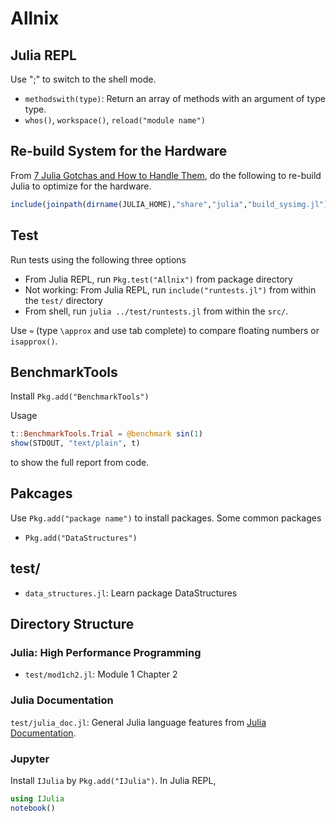 # Allnix
## Julia REPL
Use ";" to switch to the shell mode.
* `methodswith(type)`: Return an array of methods with an argument of type type.
* `whos()`, `workspace()`, `reload("module name")`

## Re-build System for the Hardware
From [7 Julia Gotchas and How to Handle Them](http://www.stochasticlifestyle.com/7-julia-gotchas-handle/), do the following to re-build Julia to optimize for the hardware.
```julia
include(joinpath(dirname(JULIA_HOME),"share","julia","build_sysimg.jl")); build_sysimg(force=true)
```

## Test
Run tests using the following three options
* From Julia REPL, run `Pkg.test("Allnix")` from package directory
* Not working: From Julia REPL, run `include("runtests.jl")` from within the `test/` directory
* From shell, run `julia ../test/runtests.jl` from within the `src/`.

Use `≈` (type `\approx` and use tab complete) to compare floating numbers or `isapprox()`.

## BenchmarkTools
Install `Pkg.add("BenchmarkTools")`

Usage
```julia
t::BenchmarkTools.Trial = @benchmark sin(1)
show(STDOUT, "text/plain", t)
```
to show the full report from code.

## Pakcages
Use `Pkg.add("package name")` to install packages.  Some common packages
* `Pkg.add("DataStructures")`

## test/
* `data_structures.jl`: Learn package DataStructures

## Directory Structure
### Julia: High Performance Programming
* `test/mod1ch2.jl`: Module 1 Chapter 2

### Julia Documentation
`test/julia_doc.jl`: General Julia language features from [Julia Documentation](https://docs.julialang.org/en/stable/).

### Jupyter
Install `IJulia` by `Pkg.add("IJulia")`.  In Julia REPL,
```julia
using IJulia
notebook()
```
